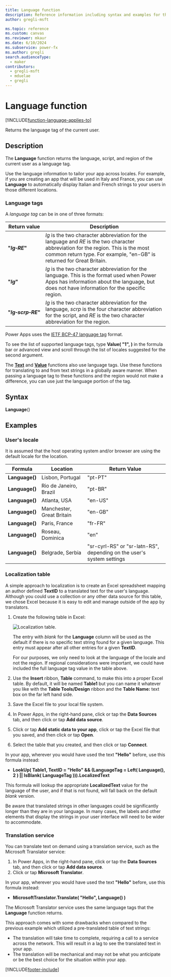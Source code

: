 ```yaml
---
title: Language function
description: Reference information including syntax and examples for the Language function.
author: gregli-msft

ms.topic: reference
ms.custom: canvas
ms.reviewer: mkaur
ms.date: 6/10/2024
ms.subservice: power-fx
ms.author: gregli
search.audienceType:
  - maker
contributors:
  - gregli-msft
  - mduelae
  - gregli
---
```


# Language function
[!INCLUDE[function-language-applies-to](includes/function-language-applies-to.md)]



Returns the language tag of the current user.

## Description

The **Language** function returns the language, script, and region of the current user as a language tag.

Use the language information to tailor your app across locales. For example, if you are creating an app that will be used in Italy and France, you can use **Language** to automatically display Italian and French strings to your users in those different locations.

### Language tags

A _language tag_ can be in one of three formats:

| Return value                   | Description                                                                                                                                                                                                 |
| ------------------------------ | ----------------------------------------------------------------------------------------------------------------------------------------------------------------------------------------------------------- |
| **"_lg&#8209;RE_"**            | _lg_ is the two character abbreviation for the language and _RE_ is the two character abbreviation for the region. This is the most common return type. For example, "en-GB" is returned for Great Britain. |
| **"_lg_"**                     | _lg_ is the two character abbreviation for the language. This is the format used when Power Apps has information about the language, but does not have information for the specific region.                 |
| **"_lg&#8209;scrp&#8209;RE_"** | _lg_ is the two character abbreviation for the language, _scrp_ is the four character abbreviation for the script, and _RE_ is the two character abbreviation for the region.                               |

Power Apps uses the [IETF BCP-47 language tag](https://tools.ietf.org/html/bcp47) format.

To see the list of supported language tags, type **Value( "1", )** in the formula bar or advanced view and scroll through the list of locales suggested for the second argument.

The **[Text](function-text.md)** and **[Value](function-value.md)** functions also use language tags. Use these functions for translating to and from text strings in a globally aware manner. When passing a language tag to these functions and the region would not make a difference, you can use just the language portion of the tag.

## Syntax

**Language**()

## Examples

### User's locale

It is assumed that the host operating system and/or browser are using the default locale for the location.

| Formula        | Location                  | Return Value                                                          |
| -------------- | ------------------------- | --------------------------------------------------------------------- |
| **Language()** | Lisbon, Portugal          | "pt-PT"                                                               |
| **Language()** | Rio de Janeiro, Brazil    | "pt-BR"                                                               |
| **Language()** | Atlanta, USA              | "en-US"                                                               |
| **Language()** | Manchester, Great Britain | "en-GB"                                                               |
| **Language()** | Paris, France             | "fr-FR"                                                               |
| **Language()** | Roseau, Dominica          | "en"                                                                  |
| **Language()** | Belgrade, Serbia          | "sr-cyrl-RS" or "sr-latn-RS", depending on the user's system settings |

### Localization table

A simple approach to localization is to create an Excel spreadsheet mapping an author defined **TextID** to a translated text for the user's language. Although you could use a collection or any other data source for this table, we chose Excel because it is easy to edit and manage outside of the app by translators.

1. Create the following table in Excel:

   ![Localization table.](media/function-language/loc-table.png)

   The entry with _blank_ for the **Language** column will be used as the default if there is no specific text string found for a given language. This entry must appear after all other entries for a given **TextID**.

   For our purposes, we only need to look at the language of the locale and not the region. If regional considerations were important, we could have included the full language tag value in the table above.

2. Use the **Insert** ribbon, **Table** command, to make this into a proper Excel table. By default, it will be named **Table1** but you can name it whatever you like with the **Table Tools/Design** ribbon and the **Table Name:** text box on the far left hand side.
3. Save the Excel file to your local file system.
4. In Power Apps, in the right-hand pane, click or tap the **Data Sources** tab, and then click or tap **Add data source**.
5. Click or tap **Add static data to your app**, click or tap the Excel file that you saved, and then click or tap **Open**.
6. Select the table that you created, and then click or tap **Connect**.

In your app, wherever you would have used the text **"Hello"** before, use this formula instead:

- **LookUp( Table1, TextID = "Hello" && (LanguageTag = Left( Language(), 2 ) || IsBlank( LanguageTag ))).LocalizedText**

This formula will lookup the appropriate **LocalizedText** value for the language of the user, and if that is not found, will fall back on the default _blank_ version.

Be aware that translated strings in other languages could be significantly longer than they are in your language. In many cases, the labels and other elements that display the strings in your user interface will need to be wider to accommodate.

### Translation service

You can translate text on demand using a translation service, such as the Microsoft Translator service:

1. In Power Apps, in the right-hand pane, click or tap the **Data Sources** tab, and then click or tap **Add data source**.
2. Click or tap **Microsoft Translator**.

In your app, wherever you would have used the text **"Hello"** before, use this formula instead:

- **MicrosoftTranslator.Translate( "Hello", Language() )**

The Microsoft Translator service uses the same language tags that the **Language** function returns.

This approach comes with some drawbacks when compared to the previous example which utilized a pre-translated table of text strings:

- The translation will take time to complete, requiring a call to a service across the network. This will result in a lag to see the translated text in your app.
- The translation will be mechanical and may not be what you anticipate or be the best choice for the situation within your app.

[!INCLUDE[footer-include](../../includes/footer-banner.md)]









































































































